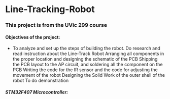 # Line-Tracking-Robot
### This project is from the UVic 299 course ###

#### Objectives of the project: #####
* To analyze and set up the steps of building the robot.
Do research and read instruction about the Line-Track Robot 
Arranging all components in the proper location and  designing the schematic of the PCB 
Shipping the PCB layout to the AP circuit, and soldering all the component on the PCB
Writing the code for the IR sensor and the code for adjusting the movement of the robot
Designing the Solid Work of the outer shell of the robot
To do demonstration

##### STM32F407 Microcontroller: #####
